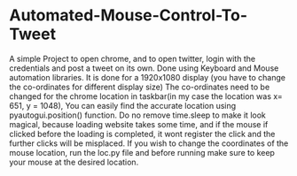# Automated-Mouse-Control-To-Tweet
A simple Project to open chrome, and to open twitter, login with the credentials and post a tweet on its own. Done using Keyboard and Mouse automation libraries.
It is done for a 1920x1080 display (you have to change the co-ordinates for different display size)
The co-ordinates need to be changed for the chrome location in taskbar(in my case the location was x= 651, y = 1048), You can easily find the accurate location using pyautogui.position() function.
Do no remove time.sleep to make it look magical, because loading website takes some time, and if the mouse if clicked before the loading is completed, it wont register the click and the  further clicks will be misplaced.
If you wish to change the coordinates of the mouse location, run the loc.py file and before running make sure to keep your mouse at the desired location.
